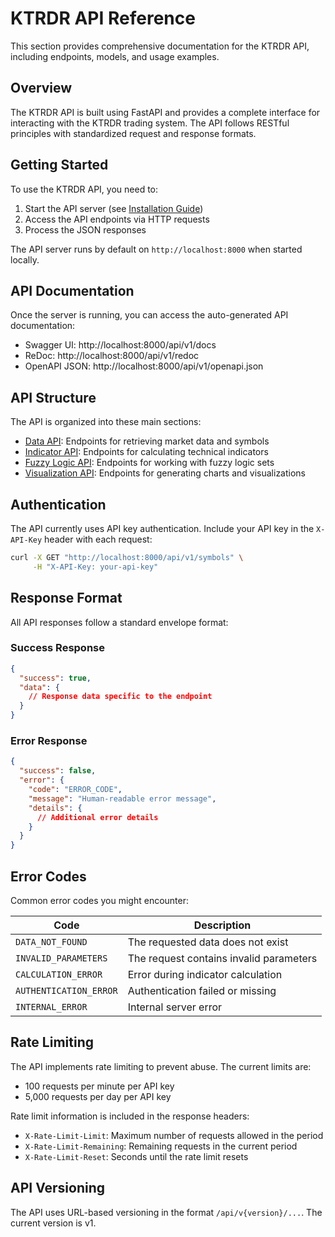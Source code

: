 # KTRDR API Reference

This section provides comprehensive documentation for the KTRDR API, including endpoints, models, and usage examples.

## Overview

The KTRDR API is built using FastAPI and provides a complete interface for interacting with the KTRDR trading system. The API follows RESTful principles with standardized request and response formats.

## Getting Started

To use the KTRDR API, you need to:

1. Start the API server (see [Installation Guide](../getting-started/installation.md))
2. Access the API endpoints via HTTP requests
3. Process the JSON responses

The API server runs by default on `http://localhost:8000` when started locally.

## API Documentation

Once the server is running, you can access the auto-generated API documentation:

- Swagger UI: http://localhost:8000/api/v1/docs
- ReDoc: http://localhost:8000/api/v1/redoc
- OpenAPI JSON: http://localhost:8000/api/v1/openapi.json

## API Structure

The API is organized into these main sections:

- [Data API](./data-api.md): Endpoints for retrieving market data and symbols
- [Indicator API](./indicator-api.md): Endpoints for calculating technical indicators
- [Fuzzy Logic API](./fuzzy-api.md): Endpoints for working with fuzzy logic sets
- [Visualization API](./visualization-api.md): Endpoints for generating charts and visualizations

## Authentication

The API currently uses API key authentication. Include your API key in the `X-API-Key` header with each request:

```bash
curl -X GET "http://localhost:8000/api/v1/symbols" \
     -H "X-API-Key: your-api-key"
```

## Response Format

All API responses follow a standard envelope format:

### Success Response

```json
{
  "success": true,
  "data": {
    // Response data specific to the endpoint
  }
}
```

### Error Response

```json
{
  "success": false,
  "error": {
    "code": "ERROR_CODE",
    "message": "Human-readable error message",
    "details": {
      // Additional error details
    }
  }
}
```

## Error Codes

Common error codes you might encounter:

| Code | Description |
|------|-------------|
| `DATA_NOT_FOUND` | The requested data does not exist |
| `INVALID_PARAMETERS` | The request contains invalid parameters |
| `CALCULATION_ERROR` | Error during indicator calculation |
| `AUTHENTICATION_ERROR` | Authentication failed or missing |
| `INTERNAL_ERROR` | Internal server error |

## Rate Limiting

The API implements rate limiting to prevent abuse. The current limits are:

- 100 requests per minute per API key
- 5,000 requests per day per API key

Rate limit information is included in the response headers:

- `X-Rate-Limit-Limit`: Maximum number of requests allowed in the period
- `X-Rate-Limit-Remaining`: Remaining requests in the current period
- `X-Rate-Limit-Reset`: Seconds until the rate limit resets

## API Versioning

The API uses URL-based versioning in the format `/api/v{version}/...`. The current version is v1.